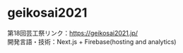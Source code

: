 # geikosai2021
第18回芸工祭リンク：https://geikosai2021.jp/ <br/>
開発言語・技術：Next.js + Firebase(hosting and analytics)
